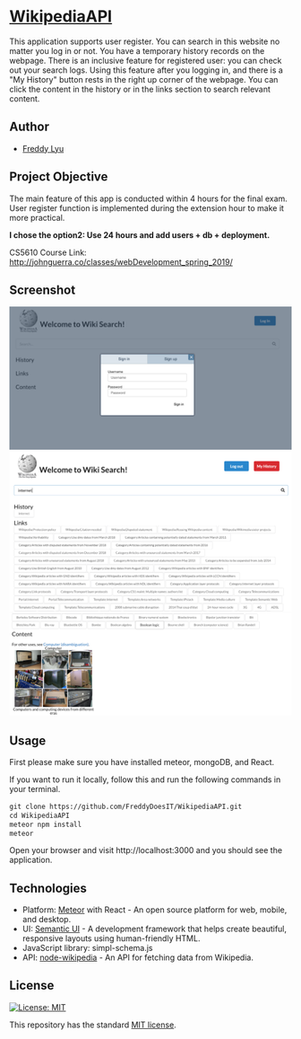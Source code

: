 # [WikipediaAPI](https://wordict.herokuapp.com/)

This application supports user register. 
You can search in this website no matter you log in or not. 
You have a temporary history records on the webpage.
There is an inclusive feature for registered user: you can check out your search logs. Using this feature after you logging in, and there is a "My History" button rests in the right up corner of the webpage. 
You can click the content in the history or in the links section to search relevant content.

## Author
- [Freddy Lyu](https://freddydoesit.github.io/freddy/)

## Project Objective

The main feature of this app is conducted within 4 hours for the final exam. User register function is implemented during the extension hour to make it more practical.

<strong>I chose the option2: Use 24 hours and add users + db + deployment.</strong>

CS5610 Course Link: http://johnguerra.co/classes/webDevelopment_spring_2019/ 



## Screenshot
![screenshot](public/screenshot1.png)
![screenshot](public/screenshot2.png)
![screenshot](public/screenshot3.png)



## Usage

First please make sure you have installed meteor, mongoDB, and React.

If you want to run it locally, follow this and run the following commands in your terminal.

```
git clone https://github.com/FreddyDoesIT/WikipediaAPI.git
cd WikipediaAPI
meteor npm install
meteor
```
Open your browser and visit http://localhost:3000 and you should see the application.

## Technologies

- Platform: [Meteor](https://www.meteor.com/) with React - An open source platform for 
web, mobile, and desktop.
- UI: [Semantic UI](https://semantic-ui.com/) - A development framework that helps create beautiful, responsive layouts using human-friendly HTML.
- JavaScript library: simpl-schema.js
- API: [node-wikipedia](https://www.npmjs.com/package/node-wikipedia) - An API for fetching data from Wikipedia.


## License
[![License: MIT](https://img.shields.io/badge/License-MIT-yellow.svg)](https://opensource.org/licenses/MIT)

This repository has the standard [MIT license](https://opensource.org/licenses/MIT). 